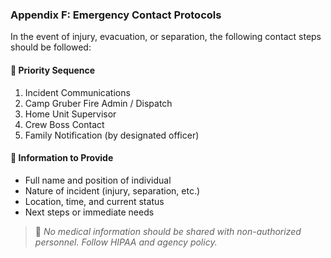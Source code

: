 ### Appendix F: Emergency Contact Protocols

In the event of injury, evacuation, or separation, the following contact steps should be followed:

#### 🔹 Priority Sequence
1. Incident Communications
2. Camp Gruber Fire Admin / Dispatch
3. Home Unit Supervisor
4. Crew Boss Contact
5. Family Notification (by designated officer)

#### 🔹 Information to Provide
- Full name and position of individual
- Nature of incident (injury, separation, etc.)
- Location, time, and current status
- Next steps or immediate needs

> 🛑 *No medical information should be shared with non-authorized personnel. Follow HIPAA and agency policy.*

